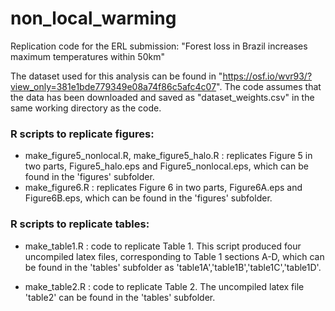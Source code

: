 # non_local_warming
Replication code for the ERL submission: "Forest loss in Brazil increases maximum temperatures within 50km"


The dataset used for this analysis can be found in "https://osf.io/wvr93/?view_only=381e1bde779349e08a74f86c5afc4c07".
The code assumes that the data has been downloaded and saved as "dataset_weights.csv" in the same working directory as the code.

### R scripts to replicate figures:
- make\_figure5\_nonlocal.R, make\_figure5\_halo.R  :  replicates Figure 5 in two parts, Figure5\_halo.eps and Figure5_nonlocal.eps, which can be found in the 'figures' subfolder. 
- make\_figure6.R  : replicates Figure 6 in two parts, Figure6A.eps and Figure6B.eps, which can be found in the 'figures' subfolder. 

### R scripts to replicate tables:
- make\_table1.R : code to replicate Table 1.  This script produced four uncompiled latex files, corresponding to Table 1 sections A-D, which can be found in the 'tables' subfolder as 'table1A','table1B','table1C','table1D'.

- make\_table2.R : code to replicate Table 2.  The uncompiled latex file 'table2' can be found in the 'tables' subfolder.
